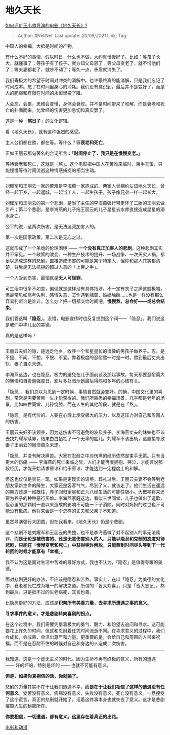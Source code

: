# 地久天长
[如何评价王小帅导演的电影《地久天长》?](https://www.zhihu.com/question/312302790/answer/733728775)

> Author: #NellNell
> Last update: *20/08/2021*
> Link:
> Tag:

中国人的幸福，大抵是时间的产物。

有什么不好的事情，假以时日，什么也不做，大约就慢慢好了。比如：等孩子长大，就懂事了；等孩子有了孩子，就方知父母恩了；等父母变老了，就不恨他们了；等夫妻都老了，就吵不动了；等久一点，矛盾就消失了。

我们寄极大的希望于时间对冲突的消解中。也许最终真的能消解，只是我们忘记了时间成本。忘了在时间里身心的消耗。我们没有意识到，最后并不是变好了，而是人的脆弱和有限在时间的永恒里投了降。

人会忘，会累，思维会变慢，身体会衰败。并不是时间带来了和解，而是衰老和死亡的扑面而来，比曾经的伤害更加急切和真实罢了。

这是一种「**熬日子**」的文化逻辑。

看《地久天长》，就有这种强烈的感受。

主人公们都在熬，都在等。等什么？等**衰老和死亡**。

正如王丽云那句著名的台词所言：「**时间停止了，我只是在慢慢变老。**」

等待衰老和死亡，这就是「熬」。这个电影把中国人在苦难来临时，束手无策，只能慢慢等待时间流逝这种情感捕捉的相当生动。

---

刘耀军和王丽云一家的苦难是李海燕一家造成的。两家人曾相约友谊地久天长，曾经一起下乡，一起返城，一起当工人，一起生孩子，孩子像兄弟一样一起长大。

刘耀军和王丽云的第一个悲剧，是当了主任的李海燕强行带走怀了二胎的王丽云做引产；第二个悲剧，是李海燕的儿子拖王丽云的儿子星星去水库直接造成星星的溺水身亡。

公平的说，这两次伤害，是无法追究加害人的。

第一次是国家政策，第二次是无心之过。

这就形成了一个吊诡的伦理困境 —— **一个没有真正加害人的悲剧**。这种悲剧其实并不罕见。一个政策的改变、一种生产技术的提升、一场战争、一次天灾人祸，都足以造成这样的悲剧。直接造成伤害的可能是某个特定人，但你和那人其实都清楚，背后是无法抗拒的超过人意的「上帝之手」。

一个人受到伤害，最怕就是**无人可怪罪**。

可生活中很多不如意，偏偏就是这样没有具体指涉。不一定有丧子之痛这般极端，但最常见如高考失利、感情失意、工作遇到瓶颈、婚姻触礁……也是一样没有那么容易判断谁是谁非。怎么办？把一切都交给时间吧。**慢慢熬，总会好——或总会结束**。

我们管这叫「**隐忍**」。没错，电影宣传时也反复提到这个词——「隐忍」。我们说这是我们中华儿女的美德。

真的是这样吗？

---

王丽云夫妇的隐，是远走他乡，收养一个和星星长的很像的男孩子做养子。忍，是不提、不闻、不想，不恨、不爱。靠着极度的忍耐熬一时是一时。熬到最后丈夫出轨，妻子自杀未遂。

李海燕这边，也在隐忍，极力的避免在儿子面前谈及那起事故，每天都要忍耐莫大的懊悔和自责勉强度日。影片多处暗示她最后得病和多年的心结有关。

「隐忍」，我们总以为忍到一定时候，事情自然就会变好。的确，中国文化里的喜剧，常常是需要苦熬一生才能获得的。我们所熟悉的幸福场景，几乎都是老年的场景，比如四世同堂、儿孙绕膝。而在人生的其他阶段，就是在「熬」。

「隐忍」是有代价的。人要在心理上承受极大的压力，以及这压力对自己和周围人的伤害。

王丽云夫妇不该领养，因为这伤害不可避免的波及养子。李海燕丈夫的妹妹也不该去找刘耀军赎罪，结果白白牺牲了一个无辜的胎儿。刘耀军不该出轨，这直接导致妻子王丽云的崩溃自杀未遂。

「隐忍」并没有解决痛苦。大家在忍耐之中对伤痛的经历依然是束手无策。只有当更大的伤痛 —— 李海燕的死亡来临之际，人们才能再度拥抱、哭泣，才能言说那段经历，才能开始请求原谅和给予原谅、才能达到一定程度上的和解。

但这也仅仅是昙花一现。如果是更现实的语境，葬礼过后，王丽云夫妻不会等到老朋友家新生命的降生，大家还是客客气气，尽到了义，就该走了。他们生活在遥远的南方还是一如既往，养子回归家庭和正儿八经生活的可能性极小。大概率将来还要为养子的种种恶行买单。李海燕家庭这边，看似三世同堂，儿子也做出了道歉，但心里的那颗树一直以来造成的影响不可能一下子消除。同时对妈妈的过世也不可能没有歉疚。他将来会是一个怎样的丈夫和父亲？不知道。

虽然导演强行大团圆，但在我看来，《地久天长》仍是个悲剧。

这个悲剧不是刘耀军和王丽云的失独，也不是李海燕做了对不起别人的事无法赎罪。**而是无论是被伤害的、还是无意伤害别人的人，只能以隐忍和克制的态度对待悲剧，只能在「慢慢变老和死亡」中获得稍许解脱，只能熬到时间尽头等到下一代轮回的时候才能享有「幸福」。**

我不认为这是面对生活中苦难的最好方式，我也不认为，「隐忍」是值得夸耀的美德。

面对悲剧更好的办法，不应该是隐忍和苦熬。事实上，在以「隐忍」为美德的文化中，衰老和死亡成为唯一的解决之道。所谓的「皆大欢喜」，只是「皆大忘记」。熬到最后，只是抵不过的生老病死，其言也善。

比隐忍更好的方法，应该是**积聚所有美善力量，去寻求所遭遇之事的意义**。

**寻求事件的意义，才是悲剧转向喜剧的拐点。**

在这个过程中，我们需要凭借着极大的勇气、毅力、和盼望去追问和寻求。这可能要花上许久的时间，但这和忍耐着任凭时间流逝不同。在寻求意义的过程中，我们会成长，会成熟，会活出尊严和力量。更重要的是，会给自己和周围的人带来祝福。而不是在忍耐不住的时候对自己和身边的人造成二次伤害。

---

我知道，这是一个虚无主义的时代。因为生命不再有终极的意义，所有的遭遇 —— 好的坏的，特别是坏的 —— 也就不可能有意义。

**但是，如果你真相信的话，你就输了。**

悲剧的力量其实不在于让我们遭遇不幸，**而是在于让我们相信了这样的遭遇没有任何意义**。受苦没有意义，病痛没有意义，失败没有意义，死亡没有意义。一旦接受了这个谎言，真正的悲剧就开始了。活着这件事本身也就失去了意义。这才是悲剧摧毁人生的秘密所在。

**你要相信，一切遭遇，都有意义。这里存在着真正的出路。**

[电影和动漫](https://www.zhihu.com/collection/313818721)
